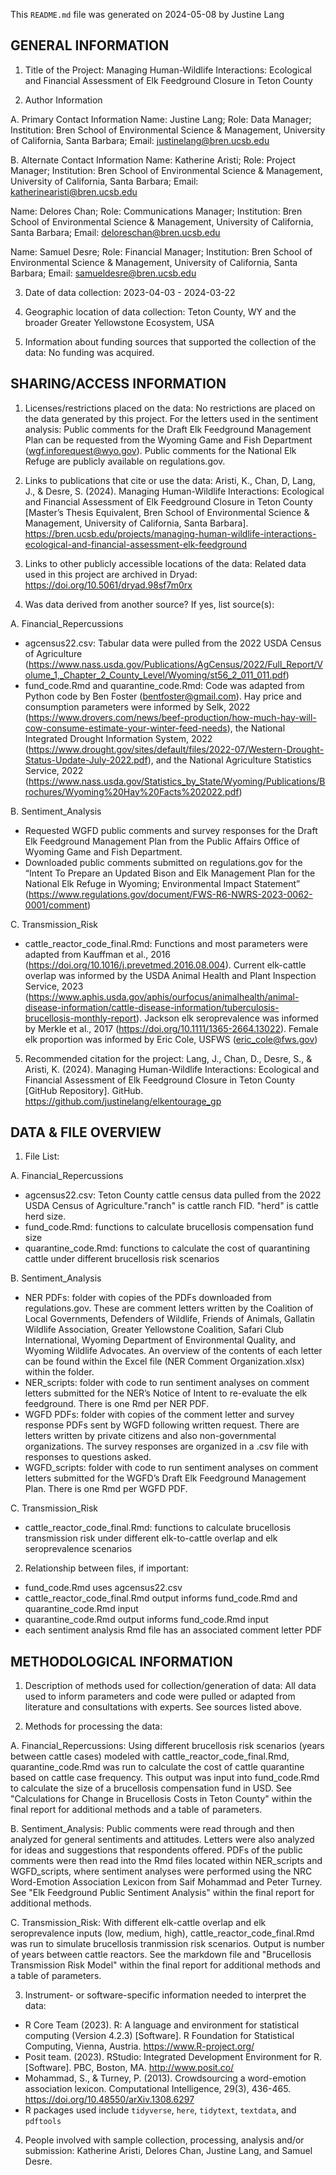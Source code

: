 This `README.md` file was generated on 2024-05-08 by Justine Lang

## GENERAL INFORMATION

1.  Title of the Project: Managing Human-Wildlife Interactions: Ecological and Financial Assessment of Elk Feedground Closure in Teton County

2.  Author Information

A. Primary Contact Information 
Name: Justine Lang; Role: Data Manager; Institution: Bren School of Environmental Science & Management, University of California, Santa Barbara; Email: justinelang@bren.ucsb.edu  

B. Alternate Contact Information 
Name: Katherine Aristi; Role: Project Manager; Institution: Bren School of Environmental Science & Management, University of California, Santa Barbara; Email: katherinearisti@bren.ucsb.edu

Name: Delores Chan; Role: Communications Manager; Institution: Bren School of Environmental Science & Management, University of California, Santa Barbara; Email: deloreschan@bren.ucsb.edu

Name: Samuel Desre; Role: Financial Manager; Institution: Bren School of Environmental Science & Management, University of California, Santa Barbara; Email: samueldesre@bren.ucsb.edu

3.  Date of data collection: 2023-04-03 - 2024-03-22

4.  Geographic location of data collection: Teton County, WY and the broader Greater Yellowstone Ecosystem, USA

5.  Information about funding sources that supported the collection of the data: No funding was acquired. 

## SHARING/ACCESS INFORMATION

1.  Licenses/restrictions placed on the data: No restrictions are placed on the data generated by this project. For the letters used in the sentiment analysis: Public comments for the Draft Elk Feedground Management Plan can be requested from the Wyoming Game and Fish Department (wgf.inforequest@wyo.gov). Public comments for the National Elk Refuge are publicly available on regulations.gov.  

2.  Links to publications that cite or use the data: Aristi, K., Chan, D, Lang, J., & Desre, S. (2024). Managing Human-Wildlife Interactions: Ecological and Financial Assessment of Elk Feedground Closure in Teton County [Master’s Thesis Equivalent, Bren School of Environmental Science & Management, University of California, Santa Barbara]. https://bren.ucsb.edu/projects/managing-human-wildlife-interactions-ecological-and-financial-assessment-elk-feedground 

3.  Links to other publicly accessible locations of the data: Related data used in this project are archived in Dryad: https://doi.org/10.5061/dryad.98sf7m0rx 

4.  Was data derived from another source? If yes, list source(s): 

A. Financial_Repercussions
- agcensus22.csv: Tabular data were pulled from the 2022 USDA Census of Agriculture (https://www.nass.usda.gov/Publications/AgCensus/2022/Full_Report/Volume_1,_Chapter_2_County_Level/Wyoming/st56_2_011_011.pdf) 
- fund_code.Rmd and quarantine_code.Rmd: Code was adapted from Python code by Ben Foster (bentfoster@gmail.com). Hay price and consumption parameters were informed by Selk, 2022 (https://www.drovers.com/news/beef-production/how-much-hay-will-cow-consume-estimate-your-winter-feed-needs), the National Integrated Drought Information System, 2022 (https://www.drought.gov/sites/default/files/2022-07/Western-Drought-Status-Update-July-2022.pdf), and the National Agriculture Statistics Service, 2022 (https://www.nass.usda.gov/Statistics_by_State/Wyoming/Publications/Brochures/Wyoming%20Hay%20Facts%202022.pdf)

B. Sentiment_Analysis
- Requested WGFD public comments and survey responses for the Draft Elk Feedground Management Plan from the Public Affairs Office of Wyoming Game and Fish Department. 
- Downloaded public comments submitted on regulations.gov for the “Intent To Prepare an Updated Bison and Elk Management Plan for the National Elk Refuge in Wyoming; Environmental Impact Statement” (https://www.regulations.gov/document/FWS-R6-NWRS-2023-0062-0001/comment)

C. Transmission_Risk
- cattle_reactor_code_final.Rmd: Functions and most parameters were adapted from Kauffman et al., 2016 (https://doi.org/10.1016/j.prevetmed.2016.08.004). Current elk-cattle overlap was informed by the USDA Animal Health and Plant Inspection Service, 2023 (https://www.aphis.usda.gov/aphis/ourfocus/animalhealth/animal-disease-information/cattle-disease-information/tuberculosis-brucellosis-monthly-report). Jackson elk seroprevalence was informed by Merkle et al., 2017 (https://doi.org/10.1111/1365-2664.13022). Female elk proportion was informed by Eric Cole, USFWS (eric_cole@fws.gov)

5.  Recommended citation for the project: Lang, J., Chan, D., Desre, S., & Aristi, K. (2024). Managing Human-Wildlife Interactions: Ecological and Financial Assessment of Elk Feedground Closure in Teton County [GitHub Repository]. GitHub. https://github.com/justinelang/elkentourage_gp 

## DATA & FILE OVERVIEW

1.  File List: 

A. Financial_Repercussions
- agcensus22.csv: Teton County cattle census data pulled from the 2022 USDA Census of Agriculture."ranch" is cattle ranch FID. "herd" is cattle herd size. 
- fund_code.Rmd: functions to calculate brucellosis compensation fund size
- quarantine_code.Rmd: functions to calculate the cost of quarantining cattle under different brucellosis risk scenarios

B. Sentiment_Analysis
- NER PDFs: folder with copies of the PDFs downloaded from regulations.gov. These are comment letters written by the Coalition of Local Governments, Defenders of Wildlife, Friends of Animals, Gallatin Wildlife Association, Greater Yellowstone Coalition, Safari Club International, Wyoming Department of Environmental Quality, and Wyoming Wildlife Advocates. An overview of the contents of each letter can be found within the Excel file (NER Comment Organization.xlsx) within the folder. 
- NER_scripts: folder with code to run sentiment analyses on comment letters submitted for the NER’s Notice of Intent to re-evaluate the elk feedground. There is one Rmd per NER PDF.
- WGFD PDFs: folder with copies of the comment letter and survey response PDFs sent by WGFD following written request. There are letters written by private citizens and also non-governmental organizations. The survey responses are organized in a .csv file with responses to questions asked. 
- WGFD_scripts: folder with code to run sentiment analyses on comment letters submitted for the WGFD’s Draft Elk Feedground Management Plan. There is one Rmd per WGFD PDF. 

C. Transmission_Risk
- cattle_reactor_code_final.Rmd: functions to calculate brucellosis transmission risk under different elk-to-cattle overlap and elk seroprevalence scenarios

2.  Relationship between files, if important:
- fund_code.Rmd uses agcensus22.csv
- cattle_reactor_code_final.Rmd output informs fund_code.Rmd and quarantine_code.Rmd input
- quarantine_code.Rmd output informs fund_code.Rmd input
- each sentiment analysis Rmd file has an associated comment letter PDF

## METHODOLOGICAL INFORMATION

1.  Description of methods used for collection/generation of data: All data used to inform parameters and code were pulled or adapted from literature and consultations with experts. See sources listed above. 

2.  Methods for processing the data:

A. Financial_Repercussions: Using different brucellosis risk scenarios (years between cattle cases) modeled with cattle_reactor_code_final.Rmd, quarantine_code.Rmd was run to calculate the cost of cattle quarantine based on cattle case frequency. This output was input into fund_code.Rmd to calculate the size of a brucellosis compensation fund in USD. See "Calculations for Change in Brucellosis Costs in Teton County" within the final report for additional methods and a table of parameters.  

B. Sentiment_Analysis: Public comments were read through and then analyzed for general sentiments and attitudes. Letters were also analyzed for ideas and suggestions that respondents offered. PDFs of the public comments were then read into the Rmd files located within NER_scripts and WGFD_scripts, where sentiment analyses were performed using the NRC Word-Emotion Association Lexicon from Saif Mohammad and Peter Turney. See "Elk Feedground Public Sentiment Analysis" within the final report for additional methods.

C. Transmission_Risk: With different elk-cattle overlap and elk seroprevalence inputs (low, medium, high), cattle_reactor_code_final.Rmd was run to simulate brucellosis tranmission risk scenarios. Output is number of years between cattle reactors. See the markdown file and "Brucellosis Transmission Risk Model" within the final report for additional methods and a table of parameters. 

3.  Instrument- or software-specific information needed to interpret the data:
- R Core Team (2023). R: A language and environment for statistical computing (Version 4.2.3) [Software]. R Foundation for Statistical Computing, Vienna, Austria.  https://www.R-project.org/ 
- Posit team. (2023). RStudio: Integrated Development Environment for R. [Software]. PBC, Boston, MA. http://www.posit.co/ 
- Mohammad, S., & Turney, P. (2013). Crowdsourcing a word-emotion association lexicon. Computational Intelligence, 29(3), 436-465. https://doi.org/10.48550/arXiv.1308.6297 
- R packages used include `tidyverse`, `here`, `tidytext`, `textdata`, and `pdftools`

4.  People involved with sample collection, processing, analysis and/or submission: Katherine Aristi, Delores Chan, Justine Lang, and Samuel Desre. 
